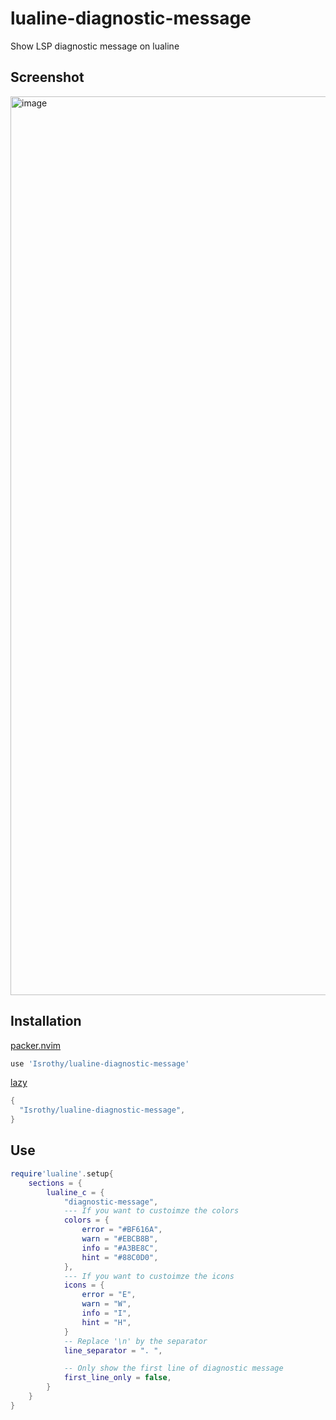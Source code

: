 # lualine-diagnostic-message

Show LSP diagnostic message on lualine

## Screenshot

<img width="1438" alt="image" src="https://user-images.githubusercontent.com/61075605/213876470-98d47e09-16fc-4994-88e0-550dffc32a1a.png">

## Installation

[packer.nvim](https://github.com/wbthomason/packer.nvim)

```lua
use 'Isrothy/lualine-diagnostic-message'
```

[lazy](https://github.com/folke/lazy.nvim)

```lua
{
  "Isrothy/lualine-diagnostic-message",
}
```

## Use

```lua
require'lualine'.setup{
    sections = {
        lualine_c = {
            "diagnostic-message",
            --- If you want to custoimze the colors
            colors = {
                error = "#BF616A",
                warn = "#EBCB8B",
                info = "#A3BE8C",
                hint = "#88C0D0",
            },
            --- If you want to custoimze the icons
            icons = {
                error = "E",
                warn = "W",
                info = "I",
                hint = "H",
            }
            -- Replace '\n' by the separator
            line_separator = ". ",

            -- Only show the first line of diagnostic message
            first_line_only = false,
        }
    }
}
```
